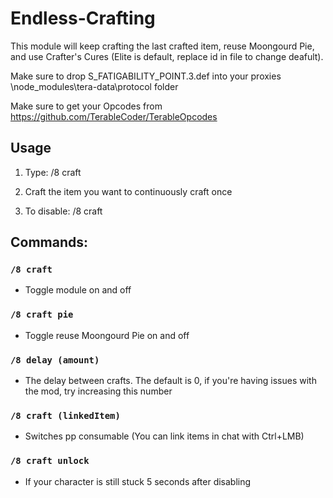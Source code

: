 # Endless-Crafting
This module will keep crafting the last crafted item, reuse Moongourd Pie, and use Crafter's Cures (Elite is default, replace id in file to change deafult).

Make sure to drop S_FATIGABILITY_POINT.3.def into your proxies \node_modules\tera-data\protocol folder

Make sure to get your Opcodes from https://github.com/TerableCoder/TerableOpcodes

## Usage
1. Type: /8 craft

2. Craft the item you want to continuously craft once

3. To disable: /8 craft

## Commands:
### `/8 craft`
- Toggle module on and off
### `/8 craft pie`
- Toggle reuse Moongourd Pie on and off
### `/8 delay (amount)`
- The delay between crafts. The default is 0, if you're having issues with the mod, try increasing this number
### `/8 craft (linkedItem)` 
- Switches pp consumable (You can link items in chat with Ctrl+LMB)
### `/8 craft unlock` 
- If your character is still stuck 5 seconds after disabling
